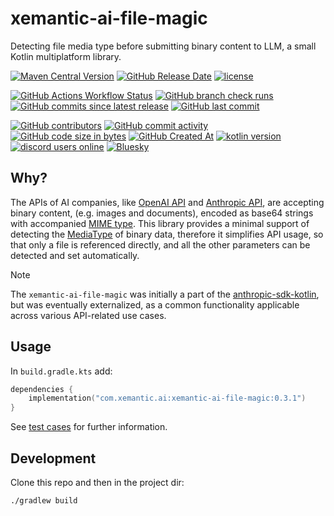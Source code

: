 # xemantic-ai-file-magic
Detecting file media type before submitting binary content to LLM, a small Kotlin multiplatform library.

[<img alt="Maven Central Version" src="https://img.shields.io/maven-central/v/com.xemantic.ai/xemantic-ai-file-magic">](https://central.sonatype.com/artifact/com.xemantic.ai/xemantic-ai-file-magic)
[<img alt="GitHub Release Date" src="https://img.shields.io/github/release-date/xemantic/xemantic-ai-file-magic">](https://github.com/xemantic/xemantic-ai-file-magic/releases)
[<img alt="license" src="https://img.shields.io/github/license/xemantic/xemantic-ai-file-magic?color=blue">](https://github.com/xemantic/xemantic-ai-file-magic/blob/main/LICENSE)

[<img alt="GitHub Actions Workflow Status" src="https://img.shields.io/github/actions/workflow/status/xemantic/xemantic-ai-file-magic/build-main.yml">](https://github.com/xemantic/xemantic-ai-file-magic/actions/workflows/build-main.yml)
[<img alt="GitHub branch check runs" src="https://img.shields.io/github/check-runs/xemantic/xemantic-ai-file-magic/main">](https://github.com/xemantic/xemantic-ai-file-magic/actions/workflows/build-main.yml)
[<img alt="GitHub commits since latest release" src="https://img.shields.io/github/commits-since/xemantic/xemantic-ai-file-magic/latest">](https://github.com/xemantic/xemantic-ai-file-magic/commits/main/)
[<img alt="GitHub last commit" src="https://img.shields.io/github/last-commit/xemantic/xemantic-ai-file-magic">](https://github.com/xemantic/xemantic-ai-file-magic/commits/main/)

[<img alt="GitHub contributors" src="https://img.shields.io/github/contributors/xemantic/xemantic-ai-file-magic">](https://github.com/xemantic/xemantic-ai-file-magic/graphs/contributors)
[<img alt="GitHub commit activity" src="https://img.shields.io/github/commit-activity/t/xemantic/xemantic-ai-file-magic">](https://github.com/xemantic/xemantic-ai-file-magic/commits/main/)
[<img alt="GitHub code size in bytes" src="https://img.shields.io/github/languages/code-size/xemantic/xemantic-ai-file-magic">]()
[<img alt="GitHub Created At" src="https://img.shields.io/github/created-at/xemantic/xemantic-ai-file-magic">](https://github.com/xemantic/xemantic-ai-file-magic/commits)
[<img alt="kotlin version" src="https://img.shields.io/badge/dynamic/toml?url=https%3A%2F%2Fraw.githubusercontent.com%2Fxemantic%2Fxemantic-ai-file-magic%2Fmain%2Fgradle%2Flibs.versions.toml&query=versions.kotlin&label=kotlin">](https://kotlinlang.org/docs/releases.html)
[<img alt="discord users online" src="https://img.shields.io/discord/811561179280965673">](https://discord.gg/vQktqqN2Vn)
[![Bluesky](https://img.shields.io/badge/Bluesky-0285FF?logo=bluesky&logoColor=fff)](https://bsky.app/profile/xemantic.com)

## Why?

The APIs of AI companies, like [OpenAI API](https://platform.openai.com/docs/api-reference/introduction) and [Anthropic API](https://docs.anthropic.com/en/api/getting-started), are accepting binary content, (e.g. images and documents), encoded as base64 strings with accompanied [MIME type](https://developer.mozilla.org/en-US/docs/Web/HTTP/MIME_types).
This library provides a minimal support of detecting the [MediaType](src/commonMain/kotlin/MediaType.kt) of binary data, therefore it simplifies API usage, so that only a file is referenced directly, and all the other parameters can be detected and set automatically.

> [!NOTE]
>  The `xemantic-ai-file-magic` was initially a part of the [anthropic-sdk-kotlin](https://github.com/xemantic/anthropic-sdk-kotlin), but was eventually externalized, as a common functionality applicable across various API-related use cases.

## Usage

In `build.gradle.kts` add:

```kotlin
dependencies {
    implementation("com.xemantic.ai:xemantic-ai-file-magic:0.3.1")
}
```

See [test cases](src/commonTest/kotlin) for further information.

## Development

Clone this repo and then in the project dir:

```shell
./gradlew build
```
